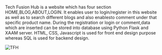 Tech Fusion Hub is a website which has four section HOME,BLOG,ABOUT,LOGIN. It enables user to login/register in this website as well as to search different blogs and also enablesto comment under that specific product name. During the registration or login or comment,data which are inserted can be stored into database using Python Flask and XAAM server. HTML, CSS, Javascript is used for front end design purpose whereas SQL is used for backend design.

![TFH](https://github.com/Plaban2000/Tech-blog/assets/131686376/c7e3df7c-5374-48c4-9066-750858b8d1d0)
